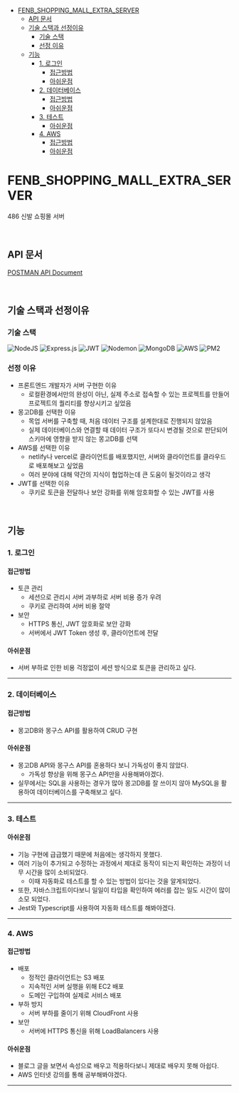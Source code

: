 - [FENB_SHOPPING_MALL_EXTRA_SERVER](#fenb_shopping_mall_extra_server)
  - [API 문서](#api-문서)
  - [기술 스택과 선정이유](#기술-스택과-선정이유)
    - [기술 스택](#기술-스택)
    - [선정 이유](#선정-이유)
  - [기능](#기능)
    - [1. 로그인](#1-로그인)
      - [접근방법](#접근방법)
      - [아쉬운점](#아쉬운점)
    - [2. 데이터베이스](#2-데이터베이스)
      - [접근방법](#접근방법-1)
      - [아쉬운점](#아쉬운점-1)
    - [3. 테스트](#3-테스트)
      - [아쉬운점](#아쉬운점-2)
    - [4. AWS](#4-aws)
      - [접근방법](#접근방법-2)
      - [아쉬운점](#아쉬운점-3)

# FENB_SHOPPING_MALL_EXTRA_SERVER

486 신발 쇼핑몰 서버

<br />

## API 문서

[POSTMAN API Document](https://documenter.getpostman.com/view/19882664/2s9Xy6q9fm)

<br />

## 기술 스택과 선정이유

### 기술 스택

![NodeJS](https://img.shields.io/badge/node.js-6DA55F?style=for-the-badge&logo=node.js&logoColor=white)
![Express.js](https://img.shields.io/badge/express.js-%23404d59.svg?style=for-the-badge&logo=express&logoColor=%2361DAFB)
![JWT](https://img.shields.io/badge/JWT-black?style=for-the-badge&logo=JSON%20web%20tokens)
![Nodemon](https://img.shields.io/badge/NODEMON-%23323330.svg?style=for-the-badge&logo=nodemon&logoColor=%BBDEAD)
![MongoDB](https://img.shields.io/badge/MongoDB-%234ea94b.svg?style=for-the-badge&logo=mongodb&logoColor=white)
![AWS](https://img.shields.io/badge/AWS-%23FF9900.svg?style=for-the-badge&logo=amazon-aws&logoColor=white)
![PM2](https://img.shields.io/badge/pm2-black?style=for-the-badge)

### 선정 이유

- 프론트엔드 개발자가 서버 구현한 이유
  - 로컬환경에서만의 완성이 아닌, 실제 주소로 접속할 수 있는 프로젝트를 만들어 프로젝트의 퀄리티를 향상시키고 싶었음
- 몽고DB를 선택한 이유
  - 목업 서버를 구축할 때, 처음 데이터 구조를 설계한대로 진행되지 않았음
  - 실제 데이터베이스와 연결할 때 데이터 구조가 또다시 변경될 것으로 판단되어 스키마에 영향을 받지 않는 몽고DB를 선택
- AWS를 선택한 이유
  - netlify나 vercel로 클라이언트를 배포했지만, 서버와 클라이언트를 클라우드로 배포해보고 싶었음
  - 여러 분야에 대해 약간의 지식이 협업하는데 큰 도움이 될것이라고 생각
- JWT를 선택한 이유
  - 쿠키로 토큰을 전달하나 보안 강화를 위해 암호화할 수 있는 JWT를 사용

<br />

## 기능

### 1. 로그인

#### 접근방법

- 토큰 관리
  - 세션으로 관리시 서버 과부하로 서버 비용 증가 우려
  - 쿠키로 관리하여 서버 비용 절약
- 보안
  - HTTPS 통신, JWT 암호화로 보안 강화
  - 서버에서 JWT Token 생성 후, 클라이언트에 전달

#### 아쉬운점

- 서버 부하로 인한 비용 걱정없이 세션 방식으로 토큰을 관리하고 싶다.

---

### 2. 데이터베이스

#### 접근방법

- 몽고DB와 몽구스 API를 활용하여 CRUD 구현

#### 아쉬운점

- 몽고DB API와 몽구스 API를 혼용하다 보니 가독성이 좋지 않았다.
  - 가독성 향상을 위해 몽구스 API만을 사용해봐야겠다.
- 실무에서는 SQL을 사용하는 경우가 많아 몽고DB를 잘 쓰이지 않아 MySQL을 활용하여 데이터베이스를 구축해보고 싶다.

---

### 3. 테스트

#### 아쉬운점

- 기능 구현에 급급했기 때문에 처음에는 생각하지 못했다.
- 여러 기능이 추가되고 수정하는 과정에서 제대로 동작이 되는지 확인하는 과정이 너무 시간을 많이 소비되었다.
  - 이때 자동화로 테스트를 할 수 있는 방법이 있다는 것을 알게되었다.
- 또한, 자바스크립트이다보니 일일이 타입을 확인하여 에러를 잡는 일도 시간이 많이 소모 되었다.
- Jest와 Typescript를 사용하여 자동화 테스트를 해봐야겠다.

---

### 4. AWS

#### 접근방법

- 배포
  - 정적인 클라이언트는 S3 배포
  - 지속적인 서버 실행을 위해 EC2 배포
  - 도메인 구입하여 실제로 서비스 배포
- 부하 방지
  - 서버 부하를 줄이기 위해 CloudFront 사용
- 보안
  - 서버에 HTTPS 통신을 위해 LoadBalancers 사용

#### 아쉬운점

- 블로그 글을 보면서 속성으로 배우고 적용하다보니 제대로 배우지 못해 아쉽다.
- AWS 인터넷 강의를 통해 공부해봐야겠다.

---
